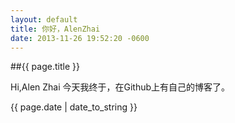```yaml
---
layout: default
title: 你好，AlenZhai
date: 2013-11-26 19:52:20 -0600
---
```

##{{ page.title }}

Hi,Alen Zhai
今天我终于，在Github上有自己的博客了。

{{ page.date | date_to_string }}